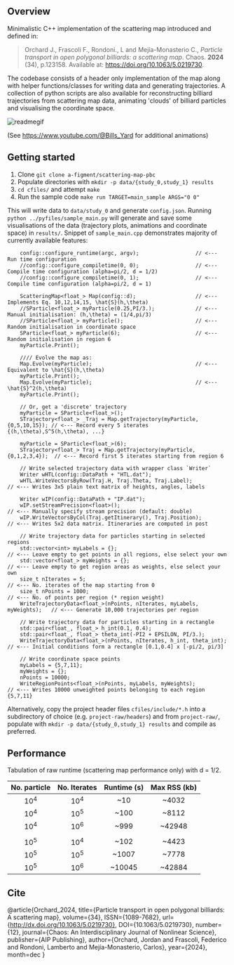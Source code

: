 
## Overview

Minimalistic C++ implementation of the scattering map introduced and defined in:

>Orchard J., Frascoli F., Rondoni., L and Mejía-Monasterio C., _Particle transport in open polygonal billiards: a scattering map_. Chaos. **2024** (34), p.123158. Available at: https://doi.org/10.1063/5.0219730.

The codebase consists of a header only implementation of the map along with helper functions/classes for writing data and generating trajectories. A collection of python scripts are also available for reconstructing billiard trajectories from scattering map data, animating 'clouds' of billiard particles and visualising the coordinate space.

![readmegif](https://github.com/user-attachments/assets/b5690e89-65c6-480e-81ee-909e62f9a3f6)

(See https://www.youtube.com/@Bills_Yard for additional animations)
## Getting started

1. Clone `git clone a-figment/scattering-map-pbc` 
2. Populate directories with `mkdir -p data/{study_0,study_1} results`
3. `cd cfiles/` and attempt `make`  
4. Run the sample code `make run TARGET=main_sample ARGS="0 0"`

This will write data to `data/study_0` and generate `config.json`. Running `python ../pyfiles/sample_main.py` will generate and save some visualisations of the data (trajectory plots, animations and coordinate space) in `results/`. Snippet of `sample_main.cpp` demonstrates majority of currently available features:

```
    config::configure_runtime(argc, argv);	                // <--- Run time configuration 
    //config::configure_compiletime(0, 0);	                // <--- Compile time configuration (alpha=pi/2, d = 1/2)
    //config::configure_compiletime(0, 1);	                // <--- Compile time configuration (alpha=pi/2, d = 1)

    ScatteringMap<float_> Map(config::d);	                // <--- Implements Eq. 10,12,14,15, \hat{S}(h,\theta)
    //SParticle<float_> myParticle(0.25,PI/3.);             // <--- Manual initialisation: (h,\theta) = (1/4,pi/3)
    //SParticle<float_> myParticle();		                // <--- Random initialisation in coordinate space
    SParticle<float_> myParticle(6);		                // <--- Random initialisation in region 6
    myParticle.Print();				   

    //// Evolve the map as:
    Map.Evolve(myParticle);			                        // <--- Equivalent to \hat{S}(h,\theta)
    myParticle.Print();				   
    Map.Evolve(myParticle); 			                    // <--- \hat{S}^2(h,\theta)
    myParticle.Print();							   

    // Or, get a 'discrete' trajectory 
    myParticle = SParticle<float_>();
    STrajectory<float_> _Traj = Map.getTrajectory(myParticle, {0,5,10,15}); // <--- Record every 5 iterates {(h,\theta),S^5(h,\theta), ...}
        								     
    myParticle = SParticle<float_>(6);
    STrajectory<float_> Traj = Map.getTrajectory(myParticle, {0,1,2,3,4});  // <--- Record first 5 iterates starting from region 6 
    
    // Write selected trajectory data with wrapper class `Writer`
    Writer wHTL(config::DataPath + "HTL.dat");			   
    wHTL.WriteVectorsByRow(Traj.H, Traj.Theta, Traj.Label);		            // <--- Writes 3x5 plain text matrix of heights, angles, labels
        								    
    Writer wIP(config::DataPath + "IP.dat");
    wIP.setStreamPrecision<float>();				                        // <--- Manually specify stream precision (default: double)
    wIP.WriteVectorsByCol(Traj.getItinerary(), Traj.Position);		        // <--- Writes 5x2 data matrix. Itineraries are computed in post
        								         		     
    // Write trajectory data for particles starting in selected regions
    std::vector<int> myLabels = {};					                        // <--- Leave empty to get points in all regions, else select your own 
    std::vector<float_> myWeights = {};					                    // <--- Leave empty to get region areas as weights, else select your own 
    size_t nIterates = 5;						                            // <--- No. iterates of the map starting from 0 
    size_t nPoints = 1000;						                            // <--- No. of points per region (* region weight)
    WriteTrajectoryData<float_>(nPoints, nIterates, myLabels, myWeights);   // <--- Generate 10,000 trajectories per region 
    
    // Write trajectory data for particles starting in a rectangle
    std::pair<float_, float_> h_int(0.1, 0.4);
    std::pair<float_, float_> theta_int(-PI2 + EPSILON, PI/3.);	    
    WriteTrajectoryData<float_>(nPoints, nIterates, h_int, theta_int);      // <--- Initial conditions form a rectangle [0.1,0.4] x [-pi/2, pi/3]
    
    // Write coordinate space points 
    myLabels = {5,7,11};						    
    myWeights = {};						    
    nPoints = 10000;
    WriteRegionPoints<float_>(nPoints, myLabels, myWeights);		        // <--- Writes 10000 unweighted points belonging to each region {5,7,11}
```



Alternatively, copy the project header files `cfiles/include/*.h` into a subdirectory of choice (e.g. `project-raw/headers`) and from `project-raw/`, populate with `mkdir -p data/{study_0,study_1} results` and compile as preferred. 

## Performance
Tabulation of raw runtime (scattering map performance only) with d = 1/2. 

| No. particle | No. Iterates | Runtime (s) | Max RSS (kb)|
|:------------:|:------------:|:-----------:|:-----------:| 
|     $10^4$   |    $10^4$    |    ~10      |     ~4032   |   
|     $10^4$   |    $10^5$    |    ~100     |     ~8112   |
|     $10^4$   |    $10^6$    |    ~999     |     ~42948  |
|              |              |             |             |
|     $10^5$   |    $10^4$    |    ~102     |     ~4423   |
|     $10^5$   |    $10^5$    |    ~1007    |     ~7778   |
|     $10^5$   |    $10^6$    |    ~10045   |     ~42884  |


## Cite

 @article{Orchard_2024, title={Particle transport in open polygonal billiards: A scattering map}, volume={34}, ISSN={1089-7682}, url={http://dx.doi.org/10.1063/5.0219730}, DOI={10.1063/5.0219730}, number={12}, journal={Chaos: An Interdisciplinary Journal of Nonlinear Science}, publisher={AIP Publishing}, author={Orchard, Jordan and Frascoli, Federico and Rondoni, Lamberto and Mejía-Monasterio, Carlos}, year={2024}, month=dec }

